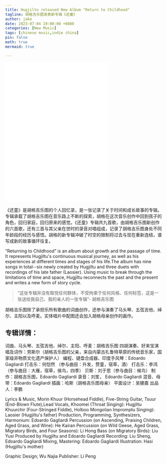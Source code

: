 ```yaml
---
title: Hugjilto released New Album "Return to Childhood"
tagline: 胡格吉乐图发表新专辑《还童》
author: jake
date: 2023-07-04 19:00:00 +0800
categories: [New Music]
tags: [chinese music,indie china]
pin: false
math: true
mermaid: true

---
```


<iframe frameborder="no" border="0" marginwidth="0" marginheight="0" width=330 height=450 src="//music.163.com/outchain/player?type=1&id=168814596&auto=1&height=430"></iframe>

《还童》是胡格吉乐图的个人回忆录，是一张记录了关于时间和成长故事的专辑。专辑承载了胡格吉乐图在音乐路上不断的探索，胡格在这次音乐创作中回到孩子的角色，回归家庭，回归原来的感觉。《还童》专辑共九首歌，由胡格吉乐图新创作的六首歌，还有三首与其父亲在世时的录音对唱组成，记录了胡格吉乐图身处不同年龄段的经历与感悟。胡格的新专辑冲破了时空的限制将过去与现在重新连结，谱写成新的故事循环往复。

“Returning to Childhood” is an album about growth and the passage of time. It represents Hugjiltu's continuous musical journey, as well as his experiences at different times and stages of his life.The album has nine songs in total--six newly created by Hugjiltu and three duets with recordings of his late father (Laosier). Using music to break through the limitations of time and space, Hugjiltu reconnects the past and the present and writes a new form of story cycle.


> “这张专辑并没有取悦任何群体，不受拘束于任何风格、任何标签，这是一张送给我自己、我的亲人的一张专辑”- 胡格吉乐图

胡格吉乐图除了承担乐所有歌曲的词曲创作，还参与演奏了马头琴、五弦吉他、绰尔、主阳以及呼麦。实体唱片中配图还会加入胡格母亲创作的画作。

## 专辑详情：
词曲、马头琴、五弦吉他、绰尔、主阳、呼麦：胡格吉乐图
四胡演奏、好来宝演唱及词作：劳斯尔（胡格吉乐图的父亲，来自内蒙古扎鲁特草原的传统音乐家，国家级非物质文化遗产保护人）
编程、键盘合成器、印度手风琴：Edoardo Gagliardi
打击乐：何恺然 （参与曲目：升发，赞童，宿草，酒）
打击乐：李鸿 （参与曲目：大雁，宿草，侯鸟，四季）
贝斯：刘于思（参与曲目：候鸟）
制作：胡格吉乐图，Edoardo Gagliardi
录音：刘笙， Edoardo Gagliardi
混音、母带：Edoardo Gagliardi
插画：哈斯（胡格吉乐图母亲）
平面设计：吴娜嘉
出品人：李鹏


Lyrics & Music, Morin Khuur (Horsehead Fiddle), Five-String Guitar, Tsuur (End-Blown Flute),Lead Vocals,
Khoomei (Throat Singing): Hugjiltu
Khuurchir (Four-Stringed Fiddle), Holboo Mongolian Impromptu Singing): Laosier (Hugjiltu's father)
Production, Programming, Synthesizers, Harmonium: Edoardo Gagliardi
Percussion (on Ascending, Praising Children, Aged Grass, and Wine): He Kairan
Percussion (on Wild Geese, Aged Grass, Migratory Birds, and Four Seasons): Li Hong
Bass (on Migratory Birds): Liu Yusi
Produced by Hugjiltu and Edoardo Gagliardi
Recording: Liu Sheng, Edoardo Gagliardi
Mixing, Mastering: Edoardo Gagliardi
lllustration: Hasi (Hugjiltu's mother)

Graphic Design; Wu Najia
Publisher: Li Peng

